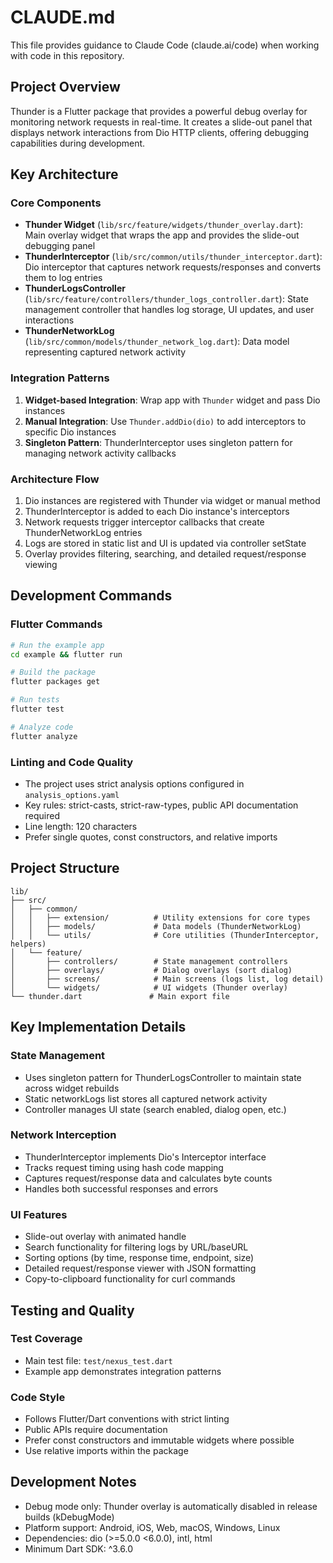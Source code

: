 # CLAUDE.md

This file provides guidance to Claude Code (claude.ai/code) when working with code in this repository.

## Project Overview

Thunder is a Flutter package that provides a powerful debug overlay for monitoring network requests in real-time. It creates a slide-out panel that displays network interactions from Dio HTTP clients, offering debugging capabilities during development.

## Key Architecture

### Core Components

- **Thunder Widget** (`lib/src/feature/widgets/thunder_overlay.dart`): Main overlay widget that wraps the app and provides the slide-out debugging panel
- **ThunderInterceptor** (`lib/src/common/utils/thunder_interceptor.dart`): Dio interceptor that captures network requests/responses and converts them to log entries
- **ThunderLogsController** (`lib/src/feature/controllers/thunder_logs_controller.dart`): State management controller that handles log storage, UI updates, and user interactions
- **ThunderNetworkLog** (`lib/src/common/models/thunder_network_log.dart`): Data model representing captured network activity

### Integration Patterns

1. **Widget-based Integration**: Wrap app with `Thunder` widget and pass Dio instances
2. **Manual Integration**: Use `Thunder.addDio(dio)` to add interceptors to specific Dio instances
3. **Singleton Pattern**: ThunderInterceptor uses singleton pattern for managing network activity callbacks

### Architecture Flow

1. Dio instances are registered with Thunder via widget or manual method
2. ThunderInterceptor is added to each Dio instance's interceptors
3. Network requests trigger interceptor callbacks that create ThunderNetworkLog entries
4. Logs are stored in static list and UI is updated via controller setState
5. Overlay provides filtering, searching, and detailed request/response viewing

## Development Commands

### Flutter Commands
```bash
# Run the example app
cd example && flutter run

# Build the package
flutter packages get

# Run tests
flutter test

# Analyze code
flutter analyze
```

### Linting and Code Quality
- The project uses strict analysis options configured in `analysis_options.yaml`
- Key rules: strict-casts, strict-raw-types, public API documentation required
- Line length: 120 characters
- Prefer single quotes, const constructors, and relative imports

## Project Structure

```
lib/
├── src/
│   ├── common/
│   │   ├── extension/          # Utility extensions for core types
│   │   ├── models/             # Data models (ThunderNetworkLog)
│   │   └── utils/              # Core utilities (ThunderInterceptor, helpers)
│   └── feature/
│       ├── controllers/        # State management controllers
│       ├── overlays/           # Dialog overlays (sort dialog)
│       ├── screens/            # Main screens (logs list, log detail)
│       └── widgets/            # UI widgets (Thunder overlay)
└── thunder.dart               # Main export file
```

## Key Implementation Details

### State Management
- Uses singleton pattern for ThunderLogsController to maintain state across widget rebuilds
- Static networkLogs list stores all captured network activity
- Controller manages UI state (search enabled, dialog open, etc.)

### Network Interception
- ThunderInterceptor implements Dio's Interceptor interface
- Tracks request timing using hash code mapping
- Captures request/response data and calculates byte counts
- Handles both successful responses and errors

### UI Features
- Slide-out overlay with animated handle
- Search functionality for filtering logs by URL/baseURL
- Sorting options (by time, response time, endpoint, size)
- Detailed request/response viewer with JSON formatting
- Copy-to-clipboard functionality for curl commands

## Testing and Quality

### Test Coverage
- Main test file: `test/nexus_test.dart`
- Example app demonstrates integration patterns

### Code Style
- Follows Flutter/Dart conventions with strict linting
- Public APIs require documentation
- Prefer const constructors and immutable widgets where possible
- Use relative imports within the package

## Development Notes

- Debug mode only: Thunder overlay is automatically disabled in release builds (kDebugMode)
- Platform support: Android, iOS, Web, macOS, Windows, Linux
- Dependencies: dio (>=5.0.0 <6.0.0), intl, html
- Minimum Dart SDK: ^3.6.0
